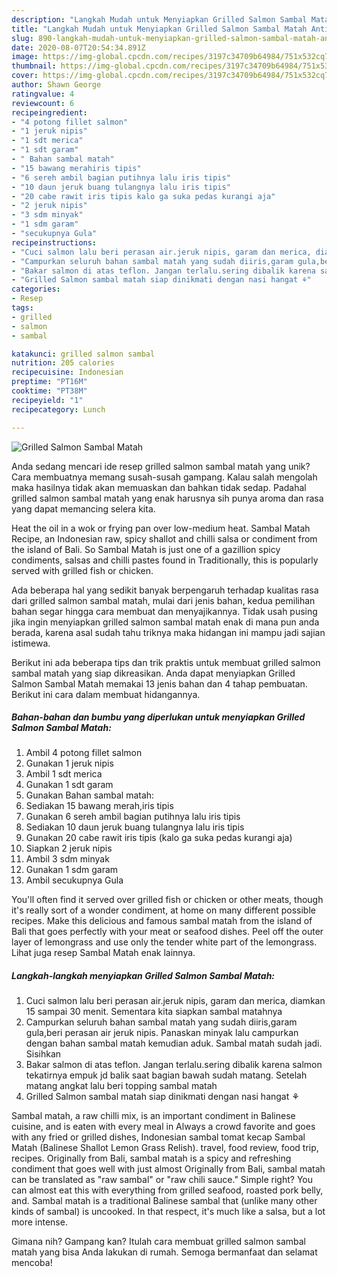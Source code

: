 ```yaml
---
description: "Langkah Mudah untuk Menyiapkan Grilled Salmon Sambal Matah Anti Gagal"
title: "Langkah Mudah untuk Menyiapkan Grilled Salmon Sambal Matah Anti Gagal"
slug: 890-langkah-mudah-untuk-menyiapkan-grilled-salmon-sambal-matah-anti-gagal
date: 2020-08-07T20:54:34.891Z
image: https://img-global.cpcdn.com/recipes/3197c34709b64984/751x532cq70/grilled-salmon-sambal-matah-foto-resep-utama.jpg
thumbnail: https://img-global.cpcdn.com/recipes/3197c34709b64984/751x532cq70/grilled-salmon-sambal-matah-foto-resep-utama.jpg
cover: https://img-global.cpcdn.com/recipes/3197c34709b64984/751x532cq70/grilled-salmon-sambal-matah-foto-resep-utama.jpg
author: Shawn George
ratingvalue: 4
reviewcount: 6
recipeingredient:
- "4 potong fillet salmon"
- "1 jeruk nipis"
- "1 sdt merica"
- "1 sdt garam"
- " Bahan sambal matah"
- "15 bawang merahiris tipis"
- "6 sereh ambil bagian putihnya lalu iris tipis"
- "10 daun jeruk buang tulangnya lalu iris tipis"
- "20 cabe rawit iris tipis kalo ga suka pedas kurangi aja"
- "2 jeruk nipis"
- "3 sdm minyak"
- "1 sdm garam"
- "secukupnya Gula"
recipeinstructions:
- "Cuci salmon lalu beri perasan air.jeruk nipis, garam dan merica, diamkan 15 sampai 30 menit. Sementara kita siapkan sambal matahnya"
- "Campurkan seluruh bahan sambal matah yang sudah diiris,garam gula,beri perasan air jeruk nipis. Panaskan minyak lalu campurkan dengan bahan sambal matah kemudian aduk. Sambal matah sudah jadi. Sisihkan"
- "Bakar salmon di atas teflon. Jangan terlalu.sering dibalik karena salmon tekatirnya empuk jd balik saat bagian bawah sudah matang. Setelah matang angkat lalu beri topping sambal matah"
- "Grilled Salmon sambal matah siap dinikmati dengan nasi hangat ⚘"
categories:
- Resep
tags:
- grilled
- salmon
- sambal

katakunci: grilled salmon sambal 
nutrition: 205 calories
recipecuisine: Indonesian
preptime: "PT16M"
cooktime: "PT38M"
recipeyield: "1"
recipecategory: Lunch

---
```



![Grilled Salmon Sambal Matah](https://img-global.cpcdn.com/recipes/3197c34709b64984/751x532cq70/grilled-salmon-sambal-matah-foto-resep-utama.jpg)

Anda sedang mencari ide resep grilled salmon sambal matah yang unik? Cara membuatnya memang susah-susah gampang. Kalau salah mengolah maka hasilnya tidak akan memuaskan dan bahkan tidak sedap. Padahal grilled salmon sambal matah yang enak harusnya sih punya aroma dan rasa yang dapat memancing selera kita.

Heat the oil in a wok or frying pan over low-medium heat. Sambal Matah Recipe, an Indonesian raw, spicy shallot and chilli salsa or condiment from the island of Bali. So Sambal Matah is just one of a gazillion spicy condiments, salsas and chilli pastes found in Traditionally, this is popularly served with grilled fish or chicken.

Ada beberapa hal yang sedikit banyak berpengaruh terhadap kualitas rasa dari grilled salmon sambal matah, mulai dari jenis bahan, kedua pemilihan bahan segar hingga cara membuat dan menyajikannya. Tidak usah pusing jika ingin menyiapkan grilled salmon sambal matah enak di mana pun anda berada, karena asal sudah tahu triknya maka hidangan ini mampu jadi sajian istimewa.


Berikut ini ada beberapa tips dan trik praktis untuk membuat grilled salmon sambal matah yang siap dikreasikan. Anda dapat menyiapkan Grilled Salmon Sambal Matah memakai 13 jenis bahan dan 4 tahap pembuatan. Berikut ini cara dalam membuat hidangannya.

<!--inarticleads1-->

##### Bahan-bahan dan bumbu yang diperlukan untuk menyiapkan Grilled Salmon Sambal Matah:

1. Ambil 4 potong fillet salmon
1. Gunakan 1 jeruk nipis
1. Ambil 1 sdt merica
1. Gunakan 1 sdt garam
1. Gunakan  Bahan sambal matah:
1. Sediakan 15 bawang merah,iris tipis
1. Gunakan 6 sereh ambil bagian putihnya lalu iris tipis
1. Sediakan 10 daun jeruk buang tulangnya lalu iris tipis
1. Gunakan 20 cabe rawit iris tipis (kalo ga suka pedas kurangi aja)
1. Siapkan 2 jeruk nipis
1. Ambil 3 sdm minyak
1. Gunakan 1 sdm garam
1. Ambil secukupnya Gula


You&#39;ll often find it served over grilled fish or chicken or other meats, though it&#39;s really sort of a wonder condiment, at home on many different possible recipes. Make this delicious and famous sambal matah from the island of Bali that goes perfectly with your meat or seafood dishes. Peel off the outer layer of lemongrass and use only the tender white part of the lemongrass. Lihat juga resep Sambal Matah enak lainnya. 

<!--inarticleads2-->

##### Langkah-langkah menyiapkan Grilled Salmon Sambal Matah:

1. Cuci salmon lalu beri perasan air.jeruk nipis, garam dan merica, diamkan 15 sampai 30 menit. Sementara kita siapkan sambal matahnya
1. Campurkan seluruh bahan sambal matah yang sudah diiris,garam gula,beri perasan air jeruk nipis. Panaskan minyak lalu campurkan dengan bahan sambal matah kemudian aduk. Sambal matah sudah jadi. Sisihkan
1. Bakar salmon di atas teflon. Jangan terlalu.sering dibalik karena salmon tekatirnya empuk jd balik saat bagian bawah sudah matang. Setelah matang angkat lalu beri topping sambal matah
1. Grilled Salmon sambal matah siap dinikmati dengan nasi hangat ⚘


Sambal matah, a raw chilli mix, is an important condiment in Balinese cuisine, and is eaten with every meal in Always a crowd favorite and goes with any fried or grilled dishes, Indonesian sambal tomat kecap Sambal Matah (Balinese Shallot Lemon Grass Relish). travel, food review, food trip, recipes. Originally from Bali, sambal matah is a spicy and refreshing condiment that goes well with just almost Originally from Bali, sambal matah can be translated as &#34;raw sambal&#34; or &#34;raw chili sauce.&#34; Simple right? You can almost eat this with everything from grilled seafood, roasted pork belly, and. Sambal matah is a traditional Balinese sambal that (unlike many other kinds of sambal) is uncooked. In that respect, it&#39;s much like a salsa, but a lot more intense. 

Gimana nih? Gampang kan? Itulah cara membuat grilled salmon sambal matah yang bisa Anda lakukan di rumah. Semoga bermanfaat dan selamat mencoba!
